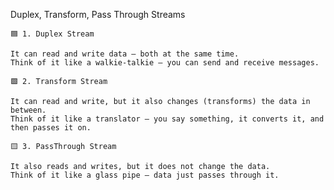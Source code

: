 Duplex, Transform, Pass Through Streams

    🟦 1. Duplex Stream

    It can read and write data — both at the same time.
    Think of it like a walkie-talkie — you can send and receive messages.

    🟩 2. Transform Stream

    It can read and write, but it also changes (transforms) the data in between.
    Think of it like a translator — you say something, it converts it, and then passes it on.

    🟨 3. PassThrough Stream

    It also reads and writes, but it does not change the data.
    Think of it like a glass pipe — data just passes through it.